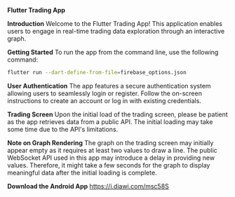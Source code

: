 **Flutter Trading App**

**Introduction**
Welcome to the Flutter Trading App! This application enables users to engage in real-time trading data exploration through an interactive graph.

**Getting Started**
To run the app from the command line, use the following command:

```bash
flutter run --dart-define-from-file=firebase_options.json
```

**User Authentication**
The app features a secure authentication system allowing users to seamlessly login or register. Follow the on-screen instructions to create an account or log in with existing credentials.

**Trading Screen**
Upon the initial load of the trading screen, please be patient as the app retrieves data from a public API. The initial loading may take some time due to the API's limitations.

**Note on Graph Rendering**
The graph on the trading screen may initially appear empty as it requires at least two values to draw a line. The public WebSocket API used in this app may introduce a delay in providing new values. Therefore, it might take a few seconds for the graph to display meaningful data after the initial loading is complete.

**Download the Android App**
https://i.diawi.com/msc58S
